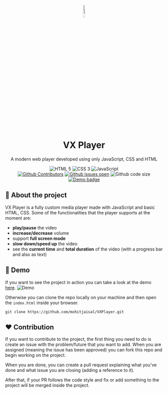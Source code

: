 <div align="center">
  <img src="https://raw.githubusercontent.com/mohitjaisal/VXPlayer/master/favicon.png" alt="VX Player Logo" width="10%" height="auto" />
  <h1>VX Player</h1>
  <p>
    A modern web player developed using only JavaScript, CSS and HTML
  </p>
  <!-- Badges -->
  <img src="https://img.shields.io/badge/HTML5-E34F26?style=for-the-badge&logo=html5&logoColor=white" alt="HTML 5" />
  <img src="https://img.shields.io/badge/CSS3-1572B6?style=for-the-badge&logo=css3&logoColor=white" alt="CSS 3" />
  <img src="https://img.shields.io/badge/JavaScript-323330?style=for-the-badge&logo=javascript&logoColor=F7DF1E" alt="JavaScript" />
  <br />
  <a href="https://github.com/mohitjaisal/VXPlayer/graphs/contributors"><img src="https://img.shields.io/github/contributors/mohitjaisal/VXPlayer?style=flat-square" alt="Github Contributors" /></a>
  <a href="https://github.com/mohitjaisal/VXPlayer/issues"><img src="https://img.shields.io/github/issues/mohitjaisal/VXPlayer?style=flat-square" alt="Github issues open" /></a>
  <img src="https://img.shields.io/github/languages/code-size/mohitjaisal/VXPlayer?style=flat-square" alt="Github code size" />
  <a href="https://vxplayer.netlify.app/"><img src="https://img.shields.io/badge/demo-here-orange?style=flat-square" alt="Demo badge" /></a>
</div>

## :beginner: About the project
VX Player is a fully custom media player made with JavaScript and basic HTML, CSS. Some of the functionalities that the player supports at the moment are:
- __play/pause__ the video
- __increase/decrease__ volume
- support __full screen mode__
- __slow down/speed up__ the video
- see the __current time__ and __total duration__ of the video (with a progress bar and also as text)

## :rocket: Demo
If you want to see the project in action you can take a look at the demo [here](https://vxplayer.netlify.app/).
![Demo](https://raw.githubusercontent.com/mohitjaisal/VXPlayer/master/demovxplayer.png)

Otherwise you can clone the repo locally on your machine and then open the `index.html` inside your browser.
```shell
git clone https://github.com/mohitjaisal/VXPlayer.git
```

## :heart: Contribution
If you want to contribute to the project, the first thing you need to do is create an issue with the problem/future that you want to add. When you are assigned (meaning the issue has been approved) you can fork this repo and begin working on the project.

When you are done, you can create a pull request explaining what you've done and what issue you are closing (adding a reference to it).

After that, if your PR follows the code style and fix or add something to the project will be merged inside the project.
